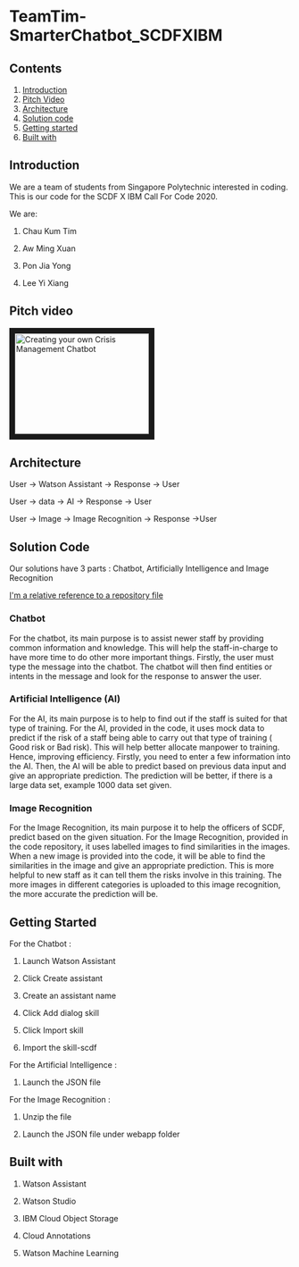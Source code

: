 # TeamTim-SmarterChatbot_SCDFXIBM

## Contents

1. [Introduction](#introduction)
1. [Pitch Video](#pitch-video)
1. [Architecture](#architecture)
1. [Solution code](#solution-code)
1. [Getting started](#getting-started)
1. [Built with](#built-with)

## Introduction

We are a team of students from Singapore Polytechnic interested in coding. This is our code for the SCDF X IBM Call For Code 2020.

We are:

1) Chau Kum Tim 

2) Aw Ming Xuan

3) Pon Jia Yong

4) Lee Yi Xiang

## Pitch video

<a href="http://www.youtube.com/watch?feature=player_embedded&v=v=2bDFYYMqv_g
" target="_blank"><img src="http://img.youtube.com/vi/YOUTUBE_VIDEO_ID_HERE/0.jpg" 
alt="Creating your own Crisis Management Chatbot" width="240" height="180" border="10" /></a>

## Architecture

User -> Watson Assistant  -> Response -> User

User -> data -> AI -> Response -> User

User -> Image -> Image Recognition -> Response ->User

## Solution Code
Our solutions have 3 parts : Chatbot, Artificially Intelligence and Image Recognition


[I'm a relative reference to a repository file](../blob/master/LICENSE)

### Chatbot

For the chatbot, its main purpose is to assist newer staff by providing common information and knowledge. This will help the staff-in-charge to have more time to do other more important things. Firstly, the user must type the message into the chatbot. The chatbot will then find entities or intents in the message and look for the response to answer the user.

### Artificial Intelligence (AI)

For the AI, its main purpose is to help to find out if the staff is suited for that type of training. For the AI, provided in the code, it uses mock data to predict if the risk of a staff being able to carry out that type of training ( Good risk or Bad risk). This will help better allocate manpower to training. Hence, improving efficiency. Firstly, you need to enter a few information into the AI. Then, the AI will be able to predict based on previous data input and give an appropriate prediction. The prediction will be better, if there is a large data set, example 1000 data set given.

### Image Recognition

For the Image Recognition, its main purpose it to help the officers of SCDF, predict based on the given situation. For the Image Recognition, provided in the code repository, it uses labelled images to find similarities in the images. When a new image is provided into the code, it will be able to find the similarities in the image and give an appropriate prediction. This is more helpful to new staff as it can tell them the risks involve in this training. The more images in different categories is uploaded to this image recognition, the more accurate the prediction will be.

## Getting Started

For the Chatbot :

1) Launch Watson Assistant

2) Click Create assistant

3) Create an assistant name

4) Click Add dialog skill

5) Click Import skill                      	

6) Import the skill-scdf
 
For the Artificial Intelligence : 

1. Launch the JSON file
 
For the Image Recognition :
1) Unzip the file

2) Launch the JSON file under webapp folder

## Built with

1) Watson Assistant

2) Watson Studio

3) IBM Cloud Object Storage

4) Cloud Annotations

5) Watson Machine Learning
